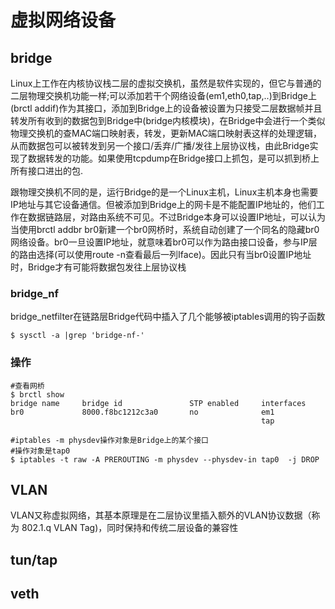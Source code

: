 # 虚拟网络设备

## bridge
Linux上工作在内核协议栈二层的虚拟交换机，虽然是软件实现的，但它与普通的二层物理交换机功能一样;可以添加若干个网络设备(em1,eth0,tap,..)到Bridge上(brctl addif)作为其接口，添加到Bridge上的设备被设置为只接受二层数据帧并且转发所有收到的数据包到Bridge中(bridge内核模块)，在Bridge中会进行一个类似物理交换机的查MAC端口映射表，转发，更新MAC端口映射表这样的处理逻辑，从而数据包可以被转发到另一个接口/丢弃/广播/发往上层协议栈，由此Bridge实现了数据转发的功能。如果使用tcpdump在Bridge接口上抓包，是可以抓到桥上所有接口进出的包.

跟物理交换机不同的是，运行Bridge的是一个Linux主机，Linux主机本身也需要IP地址与其它设备通信。但被添加到Bridge上的网卡是不能配置IP地址的，他们工作在数据链路层，对路由系统不可见。不过Bridge本身可以设置IP地址，可以认为当使用brctl addbr br0新建一个br0网桥时，系统自动创建了一个同名的隐藏br0网络设备。br0一旦设置IP地址，就意味着br0可以作为路由接口设备，参与IP层的路由选择(可以使用route -n查看最后一列Iface)。因此只有当br0设置IP地址时，Bridge才有可能将数据包发往上层协议栈
### bridge_nf
bridge_netfilter在链路层Bridge代码中插入了几个能够被iptables调用的钩子函数
```shell
$ sysctl -a |grep 'bridge-nf-'
```
### 操作
```shell
#查看网桥
$ brctl show
bridge name     bridge id               STP enabled     interfaces
br0             8000.f8bc1212c3a0       no              em1
                                                        tap

#iptables -m physdev操作对象是Bridge上的某个接口
#操作对象是tap0         
$ iptables -t raw -A PREROUTING -m physdev --physdev-in tap0  -j DROP   
```
## VLAN
VLAN又称虚拟网络，其基本原理是在二层协议里插入额外的VLAN协议数据（称为 802.1.q VLAN Tag)，同时保持和传统二层设备的兼容性
## tun/tap

## veth
